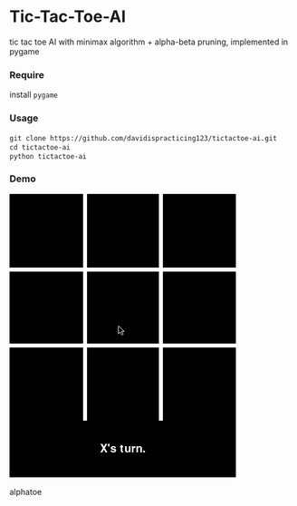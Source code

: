# Tic-Tac-Toe-AI
tic tac toe AI with minimax algorithm + alpha-beta pruning, implemented in pygame

### Require
install `pygame`

### Usage
```
git clone https://github.com/davidispracticing123/tictactoe-ai.git
cd tictactoe-ai
python tictactoe-ai
```

### Demo
<img src="demo.gif" width="400">

alphatoe
